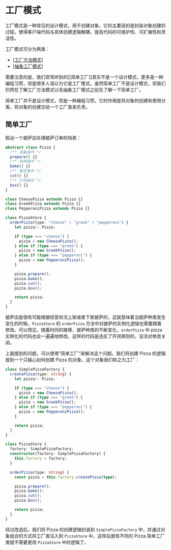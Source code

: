 # 工厂模式

工厂模式是一种常见的设计模式，用于创建对象。它的主要目的是封装对象创建的过程，使得客户端代码与具体创建逻辑解耦，提高代码的可维护性、可扩展性和灵活性。

工厂模式可分为两类：

- [[工厂方法模式]]
- [[抽象工厂模式]]

需要注意的是，我们常常听到的[[简单工厂]]其实不是一个设计模式，更多是一种编程习惯，但是很多人误以为它是工厂模式。虽然简单工厂不是设计模式，但我们仍然在了解工厂方法模式以及抽象工厂模式之前先了解一下简单工厂。

简单工厂并不是设计模式，而是一种编程习惯。它的作用是将对象的创建和使用分离，将对象的创建交给一个工厂类来负责。

## 简单工厂

假设一个披萨店处理披萨订单的场景：

```ts
abstract class Pizza {
  /** 准备操作 */
  prepare() {}
  /** 烘烤操作 */
  bake() {}
  /** 裁剪操作 */
  cut() {}
  /** 打包操作 */
  box() {}
}

class CheesePizza extends Pizza {}
class GreekPizza extends Pizza {}
class PepperoniPizza extends Pizza {}

class PizzaStore {
  orderPizza(type: "cheese" | "greek" | "pepperoni") {
    let pizza!: Pizza;

    if (type === "cheese") {
      pizza = new CheesePizza();
    } else if (type === "greek") {
      pizza = new GreekPizza();
    } else if (type === "pepperoni") {
      pizza = new PepperoniPizza();
    }

    pizza.prepare();
    pizza.bake();
    pizza.cut();
    pizza.box();

    return pizza;
  }
}
```

披萨店是很有可能根据经营状况上架或者下架披萨的，这就意味着当披萨种类发生变化的时候，`PizzaStore` 的 `orderPizza` 方法中对披萨的实例化逻辑也需要跟着修改。可以预见，随着时间的推移，披萨种类的不断变化，`orderPizza` 中 pizza 实例化的代码也会一遍遍地修改。这样的代码是违反了开闭原则的，没法对修改关闭。

上面提到的问题，可以使用“简单工厂”来解决这个问题。我们将创建 Pizza 的逻辑放到一个只操心如何创建 Pizza 的对象，这个对象我们称之为工厂：

```ts
class SimplePizzaFactory {
  createPizza(type: string) {
    let pizza!: Pizza;

    if (type === "cheese") {
      pizza = new CheesePizza();
    } else if (type === "greek") {
      pizza = new GreekPizza();
    } else if (type === "pepperoni") {
      pizza = new PepperoniPizza();
    }

    return pizza;
  }
}

class PizzaStore {
  factory: SimplePizzaFactory;
  constructor(factory: SimplePizzaFactory) {
    this.factory = factory;
  }

  orderPizza(type: string) {
    const pizza = this.factory.createPizza(type);

    pizza.prepare();
    pizza.bake();
    pizza.cut();
    pizza.box();

    return pizza;
  }
}
```

经过改造后，我们将 Pizza 的创建逻辑封装到 `SimplePizzaFactory` 中，并通过对象组合的方式将工厂类注入到 `PizzaStore` 中，这样后面有不同的 Pizza 简单工厂类就不需要更改 `PizzaStore` 中的逻辑了。

[//begin]: # "Autogenerated link references for markdown compatibility"
[工厂方法模式]: %E5%B7%A5%E5%8E%82%E6%96%B9%E6%B3%95%E6%A8%A1%E5%BC%8F.md "工厂方法模式"
[抽象工厂模式]: %E6%8A%BD%E8%B1%A1%E5%B7%A5%E5%8E%82%E6%A8%A1%E5%BC%8F.md "抽象工厂模式（Abstract Factory）"
[//end]: # "Autogenerated link references"
